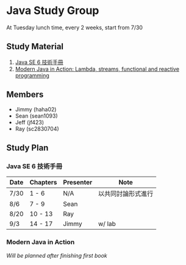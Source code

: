 # Java Study Group

At Tuesday lunch time, every 2 weeks, start from 7/30

## Study Material
1. [Java SE 6 技術手冊](https://github.com/JustinSDK/JavaSE6Tutorial)
2. [Modern Java in Action: Lambda, streams, functional and reactive programming](https://www.manning.com/books/modern-java-in-action)

## Members

- Jimmy (haha02)
- Sean (sean1093)
- Jeff (jf423)
- Ray (sc2830704)

## Study Plan

### Java SE 6 技術手冊

|Date|Chapters|Presenter|Note|
|----|--------|---------|----|
|7/30|1 - 6   |N/A|以共同討論形式進行|
|8/6 |7 - 9   |Sean||
|8/20|10 - 13 |Ray||
|9/3 |14 - 17 |Jimmy|w/ lab|

### Modern Java in Action

_Will be planned after finishing first book_
